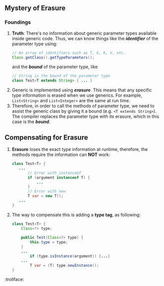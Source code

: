 ## Mystery of Erasure
### Foundings
1. **Truth**: There's no information about generic parameter types available inside generic code. 
Thus, we can know things like the ***identifier*** of the parameter type using:
    ```java 
    // An array of identifiers such as T, E, K, V, etc.
    Class.getClass().getTypeParameters(); 
    ```
    and the ***bound*** of the parameter type, like 
    ```java
    // String is the bound of the parameter type
    class Test<T extends String> { ... } 
    ```
2. Generic is implemented using ***erasure***. This means that any specific type information is 
erased when we use generics. For example, `List<String>` and `List<Integer>` are the same at 
run time.
3. Therefore, in order to call the methods of parameter type, we need to assist the generic 
class by giving it a bound (e.g. `<T extends String>`). The compiler replaces the parameter 
type with its erasure, which in this case is the ***bound***.

## Compensating for Erasure
1. **Erasure** loses the exact type information at runtime, therefore, the methods require the 
information can **NOT** work:
    ```java
    class Test<T> {
       ...
           // Error with instanceof
           if (argument instanceof T) {
               ...
           }
           // Error with new
           T var = new T();
       ...
    }
    ```
2. The way to compensate this is adding a **type tag**, as following:
    ```java
    class Test<T> {
        Class<?> type;
        
        public Test(Class<?> type) {
            this.type = type;
        }
        ...
            if (type.isInstance(argument)) {...}
        ...
            T var = (T) type.newInstance();
    }
    ```
    
:trollface:
